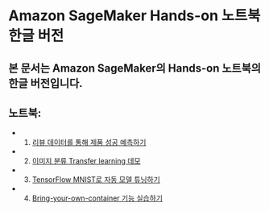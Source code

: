 # Amazon SageMaker Hands-on 노트북 한글 버전

## 본 문서는 Amazon SageMaker의 Hands-on 노트북의 한글 버전입니다. 

## 노트북:
- 1. [리뷰 데이터를 통해 제품 성공 예측하기](video-game-sales-xgboost.ipynb)
- 2. [이미지 분류 Transfer learning 데모](Image-classification-transfer-learning.ipynb)
- 3. [TensorFlow MNIST로 자동 모델 튜닝하기](tensorflow_mnist/hpo_tensorflow_mnist.ipynb)
- 4. [Bring-your-own-container 기능 실습하기](scikit_bring_your_own/scikit_bring_your_own.ipynb)


